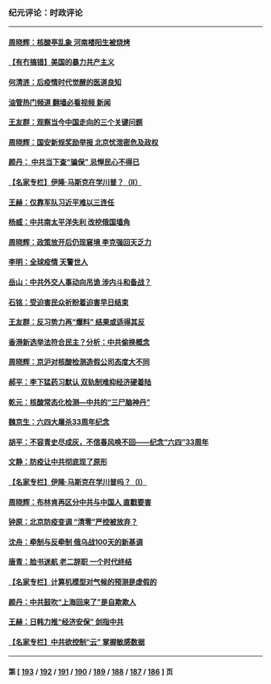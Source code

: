 ### 纪元评论：时政评论
---
#### [周晓辉：核酸亭乱象 河南楼阳生被烧烤](../../pages/nsc1025/n13755983.md?06100330) 
#### [【有冇搞错】美国的暴力共产主义](../../pages/nsc1025/n13755507.md?06100330) 
#### [何清涟：后疫情时代觉醒的医道良知](../../pages/nsc1025/n13755199.md?06100330) 
#### [油管热门频道 翻墙必看视频 新闻](ok?06100330)
#### [王友群：观察当今中国走向的三个关键问题](../../pages/nsc1025/n13755428.md?06100330) 
#### [周晓辉：国安新规奖励举报 北京忧泄密危及政权](../../pages/nsc1025/n13755180.md?06100330) 
#### [颜丹： 中共当下查“骗保” 忌惮民心不得已](../../pages/nsc1025/n13755172.md?06100330) 
#### [【名家专栏】伊隆‧马斯克在学川普？（II）](../../pages/nsc1025/n13754754.md?06100330) 
#### [王赫：仅靠军队习近平难以三连任](../../pages/nsc1025/n13754699.md?06100330) 
#### [杨威：中共南太平洋失利 改挖俄国墙角](../../pages/nsc1025/n13754489.md?06100330) 
#### [周晓辉：政策放开后仍现窘境 李克强回天乏力](../../pages/nsc1025/n13754398.md?06100330) 
#### [李明：全球疫情 天警世人](../../pages/nsc1025/n13754348.md?06100330) 
#### [岳山：中共外交人事动向吊诡 涉内斗和备战？](../../pages/nsc1025/n13754010.md?06100330) 
#### [石铭：受迫害民众祈盼着迫害早日结束](../../pages/nsc1025/n13754063.md?06100330) 
#### [王友群：反习势力再“爆料” 结果或适得其反](../../pages/nsc1025/n13753609.md?06100330) 
#### [香港新选举法符合民主？分析：中共偷换概念](../../pages/nsc1025/n13753490.md?06100330) 
#### [周晓辉：京沪对核酸检测造假公司态度大不同](../../pages/nsc1025/n13753560.md?06100330) 
#### [郝平：李下猛药习默认 双轨制难抑经济硬着陆](../../pages/nsc1025/n13753372.md?06100330) 
#### [乾元：核酸常态化检测—中共的“三尸脑神丹”](../../pages/nsc1025/n13753321.md?06100330) 
#### [魏京生：六四大屠杀33周年纪念](../../pages/nsc1025/n13753301.md?06100330) 
#### [胡平：不容青史尽成灰，不信春风唤不回——纪念“六四”33周年](../../pages/nsc1025/n13753293.md?06100330) 
#### [文静：防疫让中共彻底现了原形](../../pages/nsc1025/n13753172.md?06100330) 
#### [【名家专栏】伊隆‧马斯克在学川普吗？（I）](../../pages/nsc1025/n13752323.md?06100330) 
#### [周晓辉：布林肯再区分中共与中国人 直戳要害](../../pages/nsc1025/n13752875.md?06100330) 
#### [钟原：北京防疫变调 “清零”严控被放弃？](../../pages/nsc1025/n13752867.md?06100330) 
#### [沈舟：牵制与反牵制 俄乌战100天的新基调](../../pages/nsc1025/n13752582.md?06100330) 
#### [唐青：脸书迷航 老二辞职 一个时代终结](../../pages/nsc1025/n13752619.md?06100330) 
#### [【名家专栏】计算机模型对气候的预测是虚假的](../../pages/nsc1025/n13752261.md?06100330) 
#### [颜丹：中共鼓吹“上海回来了”是自欺欺人](../../pages/nsc1025/n13752347.md?06100330) 
#### [王赫：日韩力推“经济安保” 剑指中共](../../pages/nsc1025/n13752170.md?06100330) 
#### [【名家专栏】中共欲控制“云” 掌握敏感数据](../../pages/nsc1025/n13751647.md?06100330) 

---
#### 第 [ [193](./193.md?06100330) / [192](./192.md?06100330) / [191](./191.md?06100330) / [190](./190.md?06100330) / [189](./189.md?06100330) / [188](./188.md?06100330) / [187](./187.md?06100330) / [186](./186.md?06100330) ] 页
